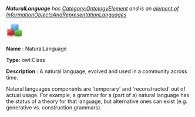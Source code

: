 ___NaturalLanguage__ 
 has
 [Category:OntologyElement](../../Category/OntologyElement "Category:OntologyElement") 
 and is an
 [element of](../../Property/ElementOf "Property:ElementOf") 
[InformationObjectsAndRepresentationLanguages](../../Submissions/InformationObjectsAndRepresentationLanguages "Submissions:InformationObjectsAndRepresentationLanguages")_




  





[![Class](../images/thumb/2/27/Class.gif/45px-Class.gif)](../../Image/Class.gif "Class")


__Name__ 
 : NaturalLanguage
 



__Type:__ 
 owl:Class
 



__Description__ 
 : A natural language, evolved and used in a community across time.
 



 Natural languages components are 'temporary' and 'reconstructed' out of actual usage. For example, a grammar for a (part of a) natural language has the status of a theory for that language, but alternative ones can exist (e.g. generative vs. construction grammars).